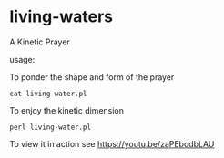 # living-waters
A Kinetic Prayer

usage:

To ponder the shape and form of the prayer

`cat living-water.pl`

To enjoy the kinetic dimension

`perl living-water.pl`

To view it in action see https://youtu.be/zaPEbodbLAU
